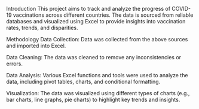 Introduction
This project aims to track and analyze the progress of COVID-19 vaccinations across different countries. 
The data is sourced from reliable databases and visualized using Excel to provide insights into vaccination rates, trends, and disparities.

Methodology
Data Collection: Data was collected from the above sources and imported into Excel.

Data Cleaning: The data was cleaned to remove any inconsistencies or errors.

Data Analysis: Various Excel functions and tools were used to analyze the data, including pivot tables, charts, and conditional formatting.

Visualization: The data was visualized using different types of charts (e.g., bar charts, line graphs, pie charts) to highlight key trends and insights.
